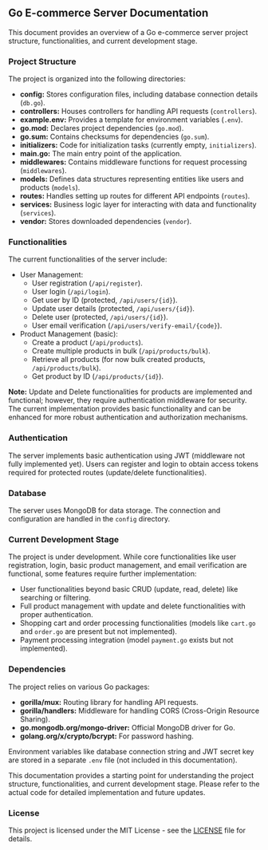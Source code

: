 ## Go E-commerce Server Documentation

This document provides an overview of a Go e-commerce server project structure, functionalities, and current development stage.

### Project Structure

The project is organized into the following directories:

* **config:** Stores configuration files, including database connection details (`db.go`).
* **controllers:** Houses controllers for handling API requests (`controllers`).
* **example.env:** Provides a template for environment variables (`.env`).
* **go.mod:** Declares project dependencies (`go.mod`).
* **go.sum:** Contains checksums for dependencies (`go.sum`).
* **initializers:** Code for initialization tasks (currently empty, `initializers`).
* **main.go:** The main entry point of the application.
* **middlewares:** Contains middleware functions for request processing (`middlewares`).
* **models:** Defines data structures representing entities like users and products (`models`).
* **routes:** Handles setting up routes for different API endpoints (`routes`).
* **services:** Business logic layer for interacting with data and functionality (`services`).
* **vendor:** Stores downloaded dependencies (`vendor`).

### Functionalities

The current functionalities of the server include:

* User Management:
    * User registration (`/api/register`).
    * User login (`/api/login`).
    * Get user by ID (protected, `/api/users/{id}`).
    * Update user details (protected, `/api/users/{id}`).
    * Delete user (protected, `/api/users/{id}`).
    * User email verification (`/api/users/verify-email/{code}`).
* Product Management (basic):
    * Create a product (`/api/products`).
    * Create multiple products in bulk (`/api/products/bulk`).
    * Retrieve all products (for now bulk created products, `/api/products/bulk`).
    * Get product by ID (`/api/products/{id}`).

**Note:** Update and Delete functionalities for products are implemented and functional; however, they require authentication middleware for security. The current implementation provides basic functionality and can be enhanced for more robust authentication and authorization mechanisms.

### Authentication

The server implements basic authentication using JWT (middleware not fully implemented yet). Users can register and login to obtain access tokens required for protected routes (update/delete functionalities).

### Database

The server uses MongoDB for data storage. The connection and configuration are handled in the `config` directory.

### Current Development Stage

The project is under development. While core functionalities like user registration, login, basic product management, and email verification are functional, some features require further implementation:

* User functionalities beyond basic CRUD (update, read, delete) like searching or filtering.
* Full product management with update and delete functionalities with proper authentication.
* Shopping cart and order processing functionalities (models like `cart.go` and `order.go` are present but not implemented).
* Payment processing integration (model `payment.go` exists but not implemented).

### Dependencies

The project relies on various Go packages:

* **gorilla/mux:** Routing library for handling API requests.
* **gorilla/handlers:** Middleware for handling CORS (Cross-Origin Resource Sharing).
* **go.mongodb.org/mongo-driver:** Official MongoDB driver for Go.
* **golang.org/x/crypto/bcrypt:** For password hashing.

Environment variables like database connection string and JWT secret key are stored in a separate `.env` file (not included in this documentation).

This documentation provides a starting point for understanding the project structure, functionalities, and current development stage. Please refer to the actual code for detailed implementation and future updates.


### License
This project is licensed under the MIT License - see the [LICENSE](LICENSE) file for details.
